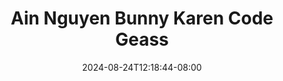 --- 
title: "Ain Nguyen Bunny Karen Code Geass"
description: "video bokep Ain Nguyen Bunny Karen Code Geass premium    "
date: 2024-08-24T12:18:44-08:00
file_code: "lhu6yeyfuon9"
draft: false
cover: "rh953ou5li7z3u66.jpg"
tags: ["Ain", "Nguyen", "Bunny", "Karen", "Code", "Geass", "bokep-indo", "bokep-viral", "bokep-ig"]
length: 30
fld_id: "1483344"
foldername: "Ain nguyen"
categories: ["Ain nguyen"]
views: 0
---